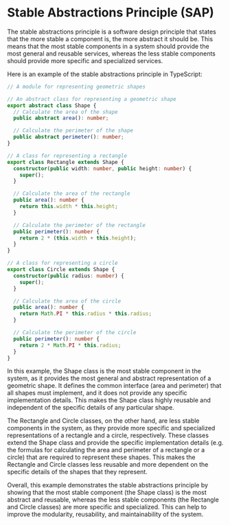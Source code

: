 # Stable Abstractions Principle (SAP)

The stable abstractions principle is a software design principle that states that the more stable a component is, the more abstract it should be. This means that the most stable components in a system should provide the most general and reusable services, whereas the less stable components should provide more specific and specialized services.

Here is an example of the stable abstractions principle in TypeScript:

```typescript
// A module for representing geometric shapes

// An abstract class for representing a geometric shape
export abstract class Shape {
  // Calculate the area of the shape
  public abstract area(): number;

  // Calculate the perimeter of the shape
  public abstract perimeter(): number;
}

// A class for representing a rectangle
export class Rectangle extends Shape {
  constructor(public width: number, public height: number) {
    super();
  }

  // Calculate the area of the rectangle
  public area(): number {
    return this.width * this.height;
  }

  // Calculate the perimeter of the rectangle
  public perimeter(): number {
    return 2 * (this.width + this.height);
  }
}

// A class for representing a circle
export class Circle extends Shape {
  constructor(public radius: number) {
    super();
  }

  // Calculate the area of the circle
  public area(): number {
    return Math.PI * this.radius * this.radius;
  }

  // Calculate the perimeter of the circle
  public perimeter(): number {
    return 2 * Math.PI * this.radius;
  }
}
```

In this example, the Shape class is the most stable component in the system, as it provides the most general and abstract representation of a geometric shape. It defines the common interface (area and perimeter) that all shapes must implement, and it does not provide any specific implementation details. This makes the Shape class highly reusable and independent of the specific details of any particular shape.

The Rectangle and Circle classes, on the other hand, are less stable components in the system, as they provide more specific and specialized representations of a rectangle and a circle, respectively. These classes extend the Shape class and provide the specific implementation details (e.g. the formulas for calculating the area and perimeter of a rectangle or a circle) that are required to represent these shapes. This makes the Rectangle and Circle classes less reusable and more dependent on the specific details of the shapes that they represent.

Overall, this example demonstrates the stable abstractions principle by showing that the most stable component (the Shape class) is the most abstract and reusable, whereas the less stable components (the Rectangle and Circle classes) are more specific and specialized. This can help to improve the modularity, reusability, and maintainability of the system.
